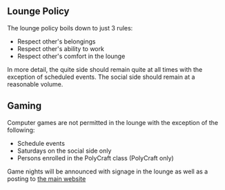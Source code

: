## Lounge Policy

The lounge policy boils down to just 3 rules:

  * Respect other's belongings
  * Respect other's ability to work
  * Respect other's comfort in the lounge

In more detail, the quite side should remain quite at all times with the exception of scheduled events.  The social side should remain at a reasonable volume.

## Gaming
Computer games are not permitted in the lounge with the exception of the following:

  * Schedule events
  * Saturdays on the social side only
  * Persons enrolled in the PolyCraft class (PolyCraft only)

Game nights will be announced with signage in the lounge as well as a posting to [the main website](http://collegiumv.org)

